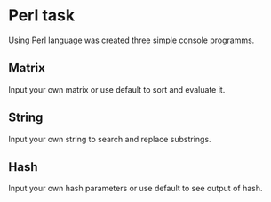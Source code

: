 # Perl task

Using Perl language was created three simple console programms.

## Matrix

Input your own matrix or use default to sort and evaluate it.

## String

Input your own string to search and replace substrings.

## Hash

Input your own hash parameters or use default to see output of hash.